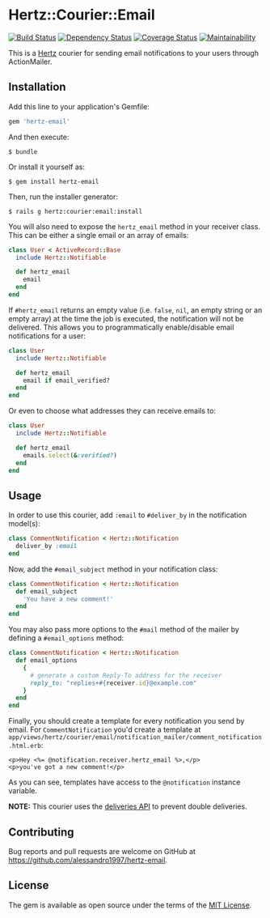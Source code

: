 # Hertz::Courier::Email

[![Build Status](https://travis-ci.org/aldesantis/hertz-email.svg?branch=master)](https://travis-ci.org/aldesantis/hertz-email)
[![Dependency Status](https://gemnasium.com/badges/github.com/aldesantis/hertz-email.svg)](https://gemnasium.com/github.com/aldesantis/hertz-email)
[![Coverage Status](https://coveralls.io/repos/github/aldesantis/hertz-email/badge.svg?branch=master)](https://coveralls.io/github/aldesantis/hertz-email?branch=master)
[![Maintainability](https://api.codeclimate.com/v1/badges/e51e8d7489eb72ab97ba/maintainability)](https://codeclimate.com/github/aldesantis/hertz-email/maintainability)

This is a [Hertz](https://github.com/alessandro1997/hertz) courier for sending email notifications to your users through
ActionMailer.

## Installation

Add this line to your application's Gemfile:

```ruby
gem 'hertz-email'
```

And then execute:

```console
$ bundle
```

Or install it yourself as:

```console
$ gem install hertz-email
```

Then, run the installer generator:

```console
$ rails g hertz:courier:email:install
```

You will also need to expose the `hertz_email` method in your receiver class. This can be either a single email or an 
array of emails:

```ruby
class User < ActiveRecord::Base
  include Hertz::Notifiable

  def hertz_email
    email
  end
end
```

If `#hertz_email` returns an empty value (i.e. `false`, `nil`, an empty string or an empty array) at the time the job is 
executed, the notification will not be delivered. This allows you to programmatically enable/disable email notifications 
for a user:

```ruby
class User
  include Hertz::Notifiable

  def hertz_email
    email if email_verified?
  end
end
```

Or even to choose what addresses they can receive emails to:

```ruby
class User
  include Hertz::Notifiable

  def hertz_email
    emails.select(&:verified?)
  end
end
```

## Usage

In order to use this courier, add `:email` to `#deliver_by` in the notification model(s):

```ruby
class CommentNotification < Hertz::Notification
  deliver_by :email
end
```

Now, add the `#email_subject` method in your notification class:

```ruby
class CommentNotification < Hertz::Notification
  def email_subject
    'You have a new comment!'
  end
end
```

You may also pass more options to the `#mail` method of the mailer by defining a `#email_options` method:

```ruby
class CommentNotification < Hertz::Notification
  def email_options
    {
      # generate a custom Reply-To address for the receiver
      reply_to: "replies+#{receiver.id}@example.com" 
    }
  end
end
```

Finally, you should create a template for every notification you send by email. For `CommentNotification` you'd create a
template at `app/views/hertz/courier/email/notification_mailer/comment_notification.html.erb`:

```erb
<p>Hey <%= @notification.receiver.hertz_email %>,</p>
<p>you've got a new comment!</p>
```

As you can see, templates have access to the `@notification` instance variable.

**NOTE:** This courier uses the [deliveries API](https://github.com/alessandro1997/hertz#tracking-delivery-status)
to prevent double deliveries.

## Contributing

Bug reports and pull requests are welcome on GitHub at https://github.com/alessandro1997/hertz-email.

## License

The gem is available as open source under the terms of the [MIT License](http://opensource.org/licenses/MIT).
